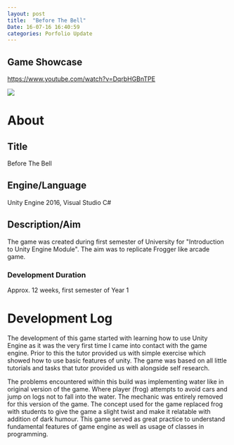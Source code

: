 ```yaml
---
layout: post
title:  "Before The Bell"
Date: 16-07-16 16:40:59 
categories: Porfolio Update
---
```

<p>
<h2><b>Game Showcase</b></h2>
<a href="https://www.youtube.com/watch?v=DqrbHGBnTPE">https://www.youtube.com/watch?v=DqrbHGBnTPE</a></p>
<img src="https://i.imgur.com/U3fjF1c.png">
<p>
<h1><b>About</b></h1>
<h2><b>Title</b></h2>
Before The Bell
<h2><b>Engine/Language</b></h2>
Unity Engine 2016, Visual Studio C#
<h2><b> Description/Aim</b></h2>
The game was created during first semester of University for "Introduction to Unity Engine Module". The aim was to replicate Frogger like arcade game.
<h3>Development Duration</h3>
Approx. 12 weeks, first semester of Year 1
<h1><b>Development Log</b></h1>
The development of this game started with learning how to use Unity Engine as it was the very first time I came into contact with the game engine. Prior to this the tutor provided us with simple exercise which showed how to use basic features of unity. The game was based on all little tutorials and tasks that tutor provided us with alongside self research.
 
The problems encountered within this build was implementing water like in original version of the game. Where player (frog) attempts to avoid cars and jump on logs not to fall into the water.
The mechanic was entirely removed for this version of the game.
The concept used for the game replaced frog with students to give the game a slight twist and make it relatable with addition of dark humour.
This game served as great practice to understand fundamental features of game engine as well as usage of classes in programming.

</p>


